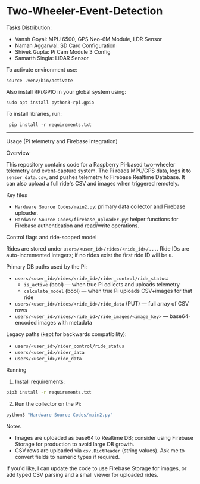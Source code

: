 # Two-Wheeler-Event-Detection

Tasks Distribution:
  - Vansh Goyal: MPU 6500, GPS Neo-6M Module, LDR Sensor
  - Naman Aggarwal: SD Card Configuration
  - Shivek Gupta: Pi Cam Module 3 Config
  - Samarth Singla: LiDAR Sensor

To activate environment use:

  ```source .venv/bin/activate```

Also install RPi.GPIO in your global system using:

  ```sudo apt install python3-rpi.gpio```

To install libraries, run:

  ``` pip install -r requirements.txt```

---

Usage (Pi telemetry and Firebase integration)

Overview

This repository contains code for a Raspberry Pi-based two-wheeler telemetry and event-capture system. The Pi reads MPU/GPS data, logs it to `sensor_data.csv`, and pushes telemetry to Firebase Realtime Database. It can also upload a full ride's CSV and images when triggered remotely.

Key files

- `Hardware Source Codes/main2.py`: primary data collector and Firebase uploader.
- `Hardware Source Codes/firebase_uploader.py`: helper functions for Firebase authentication and read/write operations.

Control flags and ride-scoped model

Rides are stored under `users/<user_id>/rides/<ride_id>/...`. Ride IDs are auto-incremented integers; if no rides exist the first ride ID will be `0`.

Primary DB paths used by the Pi:

- `users/<user_id>/rides/<ride_id>/rider_control/ride_status`:
  - `is_active` (bool) — when true Pi collects and uploads telemetry
  - `calculate_model` (bool) — when true Pi uploads CSV+images for that ride
- `users/<user_id>/rides/<ride_id>/ride_data` (PUT) — full array of CSV rows
- `users/<user_id>/rides/<ride_id>/ride_images/<image_key>` — base64-encoded images with metadata

Legacy paths (kept for backwards compatibility):

- `users/<user_id>/rider_control/ride_status`
- `users/<user_id>/rider_data`
- `users/<user_id>/ride_data`

Running

1. Install requirements:

```bash
pip3 install -r requirements.txt
```

2. Run the collector on the Pi:

```bash
python3 "Hardware Source Codes/main2.py"
```

Notes

- Images are uploaded as base64 to Realtime DB; consider using Firebase Storage for production to avoid large DB growth.
- CSV rows are uploaded via `csv.DictReader` (string values). Ask me to convert fields to numeric types if required.

If you'd like, I can update the code to use Firebase Storage for images, or add typed CSV parsing and a small viewer for uploaded rides.